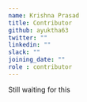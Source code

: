 ```yaml
---
name: Krishna Prasad
title: Contributor
github: ayuktha63
twitter: ""
linkedin: ""
slack: ""
joining_date: ""
role : contributor
---
```


Still waiting for this
